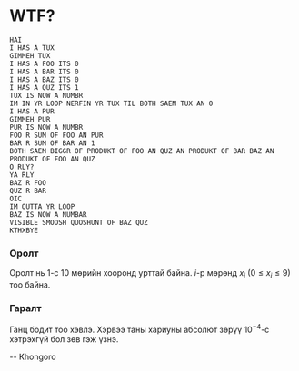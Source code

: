 WTF?
====

    HAI
    I HAS A TUX
    GIMMEH TUX
    I HAS A FOO ITS 0
    I HAS A BAR ITS 0
    I HAS A BAZ ITS 0
    I HAS A QUZ ITS 1
    TUX IS NOW A NUMBR
    IM IN YR LOOP NERFIN YR TUX TIL BOTH SAEM TUX AN 0
    I HAS A PUR
    GIMMEH PUR
    PUR IS NOW A NUMBR
    FOO R SUM OF FOO AN PUR
    BAR R SUM OF BAR AN 1
    BOTH SAEM BIGGR OF PRODUKT OF FOO AN QUZ AN PRODUKT OF BAR BAZ AN PRODUKT OF FOO AN QUZ
    O RLY?
    YA RLY
    BAZ R FOO
    QUZ R BAR
    OIC
    IM OUTTA YR LOOP
    BAZ IS NOW A NUMBAR
    VISIBLE SMOOSH QUOSHUNT OF BAZ QUZ
    KTHXBYE


### Оролт
Оролт нь $1$-с $10$ мөрийн хооронд урттай байна. $i$-р мөрөнд $x_i$ ($0 ≤ x_i ≤
9$) тоо байна.


### Гаралт
Ганц бодит тоо хэвлэ. Хэрвээ таны хариуны абсолют зөрүү $10^{-4}$-с хэтрэхгүй
бол зөв гэж үзнэ.

-- Khongoro
